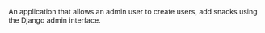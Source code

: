 An application that allows an admin user to create users, add snacks using the Django admin interface.
